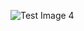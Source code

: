 ![Test Image 4](https://github.com/Brook4846/CS473/blob/master/Assignment%203.1/app/src/main/res/drawable/Screenshot.jpg)

